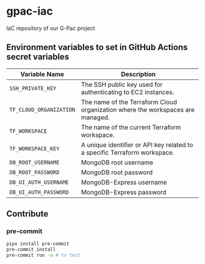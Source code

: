 # gpac-iac

IaC repository of our G-Pac project

## Environment variables to set in GitHub Actions secret variables

| Variable Name           | Description                                                                    |
| ----------------------- | ------------------------------------------------------------------------------ |
| `SSH_PRIVATE_KEY`       | The SSH public key used for authenticating to EC2 instances.                   |
| `TF_CLOUD_ORGANIZATION` | The name of the Terraform Cloud organization where the workspaces are managed. |
| `TF_WORKSPACE`          | The name of the current Terraform workspace.                                   |
| `TF_WORKSPACE_KEY`      | A unique identifier or API key related to a specific Terraform workspace.      |
| `DB_ROOT_USERNAME`      | MongoDB root username                                                          |
| `DB_ROOT_PASSWORD`      | MongoDB root password                                                          |
| `DB_UI_AUTH_USERNAME`   | MongoDB-Express username                                                       |
| `DB_UI_AUTH_PASSWORD`   | MongoDB-Express password                                                       |

## Contribute

### pre-commit

```sh
pipx install pre-commit
pre-commit install
pre-commit run -a # to test
```

